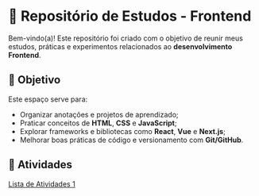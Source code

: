 # 🧠 Repositório de Estudos - Frontend

Bem-vindo(a)! Este repositório foi criado com o objetivo de reunir meus estudos, práticas e experimentos relacionados ao **desenvolvimento Frontend**.

## 🚀 Objetivo

Este espaço serve para:
- Organizar anotações e projetos de aprendizado;
- Praticar conceitos de **HTML**, **CSS** e **JavaScript**;
- Explorar frameworks e bibliotecas como **React**, **Vue** e **Next.js**;
- Melhorar boas práticas de código e versionamento com **Git/GitHub**.

## 📝 Atividades
[Lista de Atividades 1](./Atividades/lista-01)
